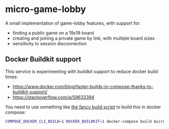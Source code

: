 # micro-game-lobby

A small implementation of game-lobby features, with support for:

- finding a public game on a 19x19 board
- creating and joining a private game by link, with multiple board sizes
- sensitivity to session disconnection

## Docker Buildkit support

This service is experimenting with buildkit support to
reduce docker build times:

- https://www.docker.com/blog/faster-builds-in-compose-thanks-to-buildkit-support/
- https://stackoverflow.com/a/59633394

You need to use something like [the fancy build script](../fancy-build.sh) to build this in docker compose:

```sh
COMPOSE_DOCKER_CLI_BUILD=1 DOCKER_BUILDKIT=1 docker-compose build micro-game-lobby
```